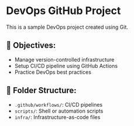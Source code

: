 # DevOps GitHub Project

This is a sample DevOps project created using Git.

## 📌 Objectives:
- Manage version-controlled infrastructure
- Setup CI/CD pipeline using GitHub Actions
- Practice DevOps best practices 

## 📁 Folder Structure:
- `.github/workflows/`: CI/CD pipelines
- `scripts/`: Shell or automation scripts
- `infra/`: Infrastructure-as-code files
